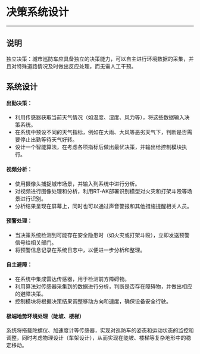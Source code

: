 # 决策系统设计

---

## 说明

独立决策：城市巡防车应具备独立的决策能力，可以自主进行环境数据的采集，并且对特殊道路情况及时做出反应处理，而无需人工干预。

## 系统设计

#### 出勤决策：

- 利用传感器获取当前天气情况（如温度、湿度、风力等），将这些数据输入决策系统。
- 在系统中预设不同的天气指标，例如在大雨、大风等恶劣天气下，判断是否需要停止出勤等待天气好转。
- 设计一个智能算法，在考虑各项指标后做出最优决策，并输出给控制模块执行。

#### 视频分析：

- 使用摄像头捕捉城市场景，并输入到系统中进行分析。
- 对视频进行图像处理和分析，利用RT-AK部署识别模型对火灾和打架斗殴等场景进行识别。
- 分析结果呈现在屏幕上，同时也可以通过声音警报和其他措施提醒相关人员。

#### 预警处理：

- 当决策系统检测到可能存在安全隐患时（如火灾或打架斗殴），立即发送预警信号给相关部门。
- 将预警信息记录在系统日志中，以便进一步分析和整理。

#### 自主避障：

- 在系统中集成雷达传感器，用于检测前方障碍物。
- 利用算法对传感器采集到的数据进行分析，判断是否存在障碍物，并做出相应的避障决策。
- 控制模块将根据决策结果调整移动方向和速度，确保设备安全行驶。

#### 极端地势环境处理（陡坡、楼梯）

系统将搭载陀螺仪、加速度计等传感器，实现对巡防车的姿态和运动状态的监控和调整，同时考虑物理设计（车架设计），从而实现在陡坡、楼梯等复杂地形中的稳定移动。

